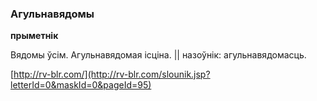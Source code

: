 ### Агульнавядомы
**прыметнік**

Вядомы ўсім. Агульнавядомая ісціна. || назоўнік: агульнавядомасць.

<a rel="author">[http://rv-blr.com/](http://rv-blr.com/slounik.jsp?letterId=0&maskId=0&pageId=95)</a>
